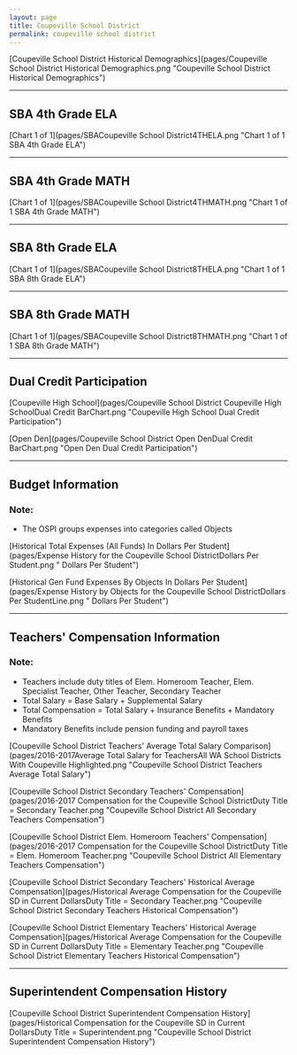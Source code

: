 ```yaml
---
layout: page
title: Coupeville School District
permalink: coupeville school district
---
```



[Coupeville School District Historical Demographics](pages/Coupeville School District Historical Demographics.png "Coupeville School District Historical Demographics")

___

## SBA 4th Grade ELA

[Chart 1 of 1](pages/SBACoupeville School District4THELA.png "Chart 1 of 1 SBA 4th Grade ELA")


___

## SBA 4th Grade MATH

[Chart 1 of 1](pages/SBACoupeville School District4THMATH.png "Chart 1 of 1 SBA 4th Grade MATH")


___

## SBA 8th Grade ELA

[Chart 1 of 1](pages/SBACoupeville School District8THELA.png "Chart 1 of 1 SBA 8th Grade ELA")


___

## SBA 8th Grade MATH

[Chart 1 of 1](pages/SBACoupeville School District8THMATH.png "Chart 1 of 1 SBA 8th Grade MATH")


___

## Dual Credit Participation

[Coupeville High School](pages/Coupeville School District Coupeville High SchoolDual Credit BarChart.png "Coupeville High School Dual Credit Participation")

[Open Den](pages/Coupeville School District Open DenDual Credit BarChart.png "Open Den Dual Credit Participation")


___

## Budget Information
### Note:
- The OSPI groups expenses into categories called Objects

[Historical Total Expenses (All Funds) In Dollars Per Student](pages/Expense History for the Coupeville School DistrictDollars Per Student.png " Dollars Per Student")

[Historical Gen Fund Expenses By Objects In Dollars Per Student](pages/Expense History by Objects for the Coupeville School DistrictDollars Per StudentLine.png " Dollars Per Student")


___

## Teachers' Compensation Information
### Note:
- Teachers include duty titles of Elem. Homeroom Teacher, Elem. Specialist Teacher, Other Teacher, Secondary Teacher
- Total Salary = Base Salary + Supplemental Salary
- Total Compensation = Total Salary + Insurance Benefits + Mandatory Benefits
- Mandatory Benefits include pension funding and payroll taxes

[Coupeville School District Teachers' Average Total Salary Comparison](pages/2016-2017Average Total Salary for TeachersAll WA School Districts With Coupeville Highlighted.png "Coupeville School District Teachers Average Total Salary")

[Coupeville School District Secondary Teachers' Compensation](pages/2016-2017 Compensation for the Coupeville School DistrictDuty Title = Secondary Teacher.png "Coupeville School District All Secondary Teachers Compensation")

[Coupeville School District Elem. Homeroom Teachers' Compensation](pages/2016-2017 Compensation for the Coupeville School DistrictDuty Title = Elem. Homeroom Teacher.png "Coupeville School District All Elementary Teachers Compensation")

[Coupeville School District Secondary Teachers' Historical Average Compensation](pages/Historical Average Compensation for the Coupeville SD in Current DollarsDuty Title = Secondary Teacher.png "Coupeville School District Secondary Teachers Historical Compensation")

[Coupeville School District Elementary Teachers' Historical Average Compensation](pages/Historical Average Compensation for the Coupeville SD in Current DollarsDuty Title = Elementary Teacher.png "Coupeville School District Elementary Teachers Historical Compensation")


___

## Superintendent Compensation History

[Coupeville School District Superintendent Compensation History](pages/Historical Compensation for the Coupeville SD in Current DollarsDuty Title = Superintendent.png "Coupeville School District Superintendent Compensation History")

